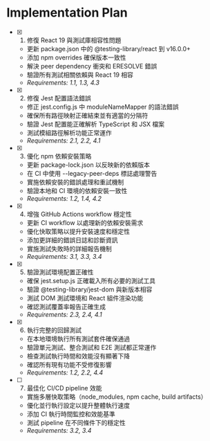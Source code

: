 # Implementation Plan

- [x] 1. 修復 React 19 與測試庫相容性問題
  - 更新 package.json 中的 @testing-library/react 到 v16.0.0+
  - 添加 npm overrides 確保版本一致性
  - 解決 peer dependency 衝突和 ERESOLVE 錯誤
  - 驗證所有測試相關依賴與 React 19 相容
  - _Requirements: 1.1, 1.3, 4.3_

- [x] 2. 修復 Jest 配置語法錯誤
  - 修正 jest.config.js 中 moduleNameMapper 的語法錯誤
  - 確保所有路徑映射正確結束並有適當的分隔符
  - 驗證 Jest 配置能正確解析 TypeScript 和 JSX 檔案
  - 測試模組路徑解析功能正常運作
  - _Requirements: 2.1, 2.2, 4.1_

- [x] 3. 優化 npm 依賴安裝策略
  - 更新 package-lock.json 以反映新的依賴版本
  - 在 CI 中使用 --legacy-peer-deps 標誌處理警告
  - 實施依賴安裝的錯誤處理和重試機制
  - 驗證本地和 CI 環境的依賴安裝一致性
  - _Requirements: 1.2, 1.4, 4.2_

- [x] 4. 增強 GitHub Actions workflow 穩定性
  - 更新 CI workflow 以處理新的依賴安裝需求
  - 優化快取策略以提升安裝速度和穩定性
  - 添加更詳細的錯誤日誌和診斷資訊
  - 實施測試失敗時的詳細報告機制
  - _Requirements: 3.1, 3.3, 3.4_

- [x] 5. 驗證測試環境配置正確性
  - 確保 jest.setup.js 正確載入所有必要的測試工具
  - 驗證 @testing-library/jest-dom 與新版本相容
  - 測試 DOM 測試環境和 React 組件渲染功能
  - 確認測試覆蓋率報告正確生成
  - _Requirements: 2.3, 2.4, 4.1_

- [x] 6. 執行完整的回歸測試
  - 在本地環境執行所有測試套件確保通過
  - 驗證單元測試、整合測試和 E2E 測試都正常運作
  - 檢查測試執行時間和效能沒有顯著下降
  - 確認所有現有功能不受修復影響
  - _Requirements: 1.2, 2.2, 4.4_

- [ ] 7. 最佳化 CI/CD pipeline 效能
  - 實施多層快取策略（node_modules, npm cache, build artifacts）
  - 優化並行執行設定以提升整體執行速度
  - 添加 CI 執行時間監控和效能基準
  - 測試 pipeline 在不同條件下的穩定性
  - _Requirements: 3.2, 3.4_